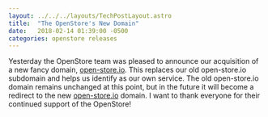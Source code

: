 ```yaml
---
layout: ../../../layouts/TechPostLayout.astro
title:  "The OpenStore's New Domain"
date:   2018-02-14 01:39:00 -0500
categories: openstore releases
---
```


Yesterday the OpenStore team was pleased to announce our acquisition of a new
fancy domain, [open-store.io](https://open-store.io). This replaces our old
open-store.io subdomain and helps us identify as our own service.
The old open-store.io domain remains unchanged at this point, but
in the future it will become a redirect to the new [open-store.io](https://open-store.io)
domain. I want to thank everyone for their continued support of the OpenStore!
